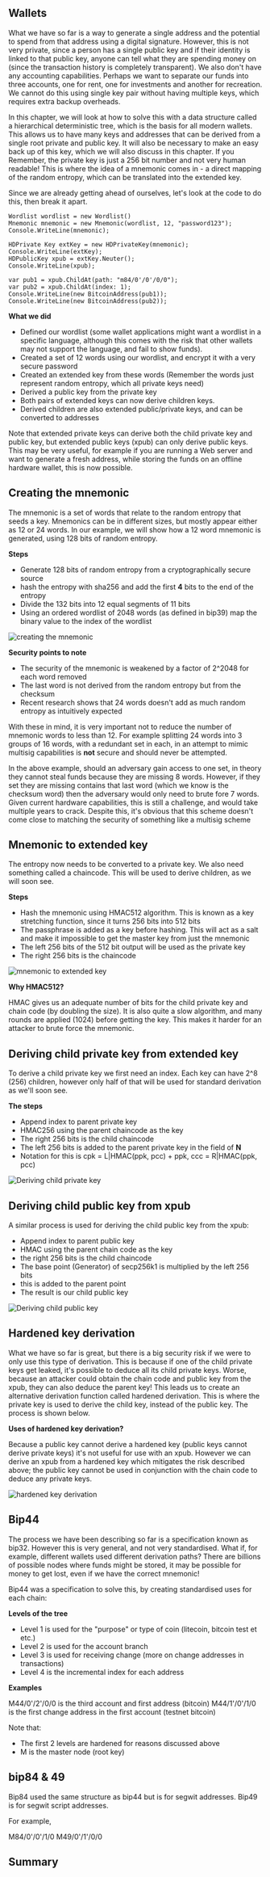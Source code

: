 ## Wallets

What we have so far is a way to generate a single address and the potential to spend from that address using a digital signature. However, this is not very private, since a person has a single public key and if their identity is linked to that public key, anyone can tell what they are spending money on (since the transaction history is completely transparent). We also don't have any accounting capabilities. Perhaps we want to separate our funds into three accounts, one for rent, one for investments and another for recreation. We cannot do this using single key pair without having multiple keys, which requires extra backup overheads. 

In this chapter, we will look at how to solve this with a data structure called a hierarchical deterministic tree, which is the basis for all modern wallets. This allows us to have many keys and addresses that can be derived from a single root private and public key. It will also be necessary to make an easy back up of this key, which we will also discuss in this chapter. If you Remember, the private key is just a 256 bit number and not very human readable! This is where the idea of a mnemonic comes in - a direct mapping of the random entropy, which can be translated into the extended key. 

Since we are already getting ahead of ourselves, let's look at the code to do this, then break it apart. 

```
Wordlist wordlist = new Wordlist() 
Mnemonic mnemonic = new Mnemonic(wordlist, 12, "password123");
Console.WriteLine(mnemonic);

HDPrivate Key extKey = new HDPrivateKey(mnemonic);
Console.WriteLine(extKey);
HDPublicKey xpub = extKey.Neuter();
Console.WriteLine(xpub);

var pub1 = xpub.ChildAt(path: "m84/0'/0'/0/0");
var pub2 = xpub.ChildAt(index: 1);
Console.WriteLine(new BitcoinAddress(pub1));
Console.WriteLine(new BitcoinAddress(pub2));
```

**What we did**

- Defined our wordlist (some wallet applications might want a wordlist in a specific language, although this comes with the risk that other wallets may not support the language, and fail to show funds).
- Created a set of 12 words using our wordlist, and encrypt it with a very secure password
- Created an extended key from these words (Remember the words just represent random entropy, which all private keys need)
- Derived a public key from the private key
- Both pairs of extended keys can now derive children keys.
- Derived children are also extended public/private keys, and can be converted to addresses

Note that extended private keys can derive both the child private key and public key, but extended public keys (xpub) can only derive public keys. This may be very useful, for example if you are running a Web server and want to generate a fresh address, while storing the funds on an offline hardware wallet, this is now possible.

## Creating the mnemonic 

The mnemonic is a set of words that relate to the random entropy that seeds a key. Mnemonics can be in different sizes, but mostly appear either as 12 or 24 words. In our example, we will show how a 12 word mnemonic is generated, using 128 bits of random entropy. 

**Steps**

- Generate 128 bits of random entropy from a cryptographically secure source
- hash the entropy with sha256 and add the first **4** bits to the end of the entropy
- Divide the 132 bits into 12 equal segments of 11 bits
- Using an ordered wordlist of 2048 words (as defined in bip39) map the binary value to the index of the wordlist

![creating the mnemonic](/assets/mnemonic_generation.png)

**Security points to note**

- The security of the mnemonic is weakened by a factor of 2^2048 for each word removed
- The last word is not derived from the random entropy but from the checksum
- Recent research shows that 24 words doesn't add as much random entropy as intuitively expected

With these in mind, it is very important not to reduce the number of mnemonic words to less than 12. For example splitting 24 words into 3 groups of 16 words, with a redundant set in each, in an attempt to mimic multisig capabilities is **not** secure and should never be attempted. 

In the above example, should an adversary gain access to one set, in theory they cannot steal funds because they are missing 8 words. However, if they set they are missing contains that last word (which we know is the checksum word) then the adversary would only need to brute fore 7 words. Given current hardware capabilities, this is still a challenge, and would take multiple years to crack. Despite this, it's obvious that this scheme doesn't come close to matching the security of something like a multisig scheme

## Mnemonic to extended key

The entropy now needs to be converted to a private key. We also need something called a chaincode. This will be used to derive children, as we will soon see. 

**Steps**

- Hash the mnemonic using HMAC512 algorithm. This is known as a key stretching function, since it turns 256 bits into 512 bits
- The passphrase is added as a key before hashing. This will act as a salt and make it impossible to get the master key from just the mnemonic 
- The left 256 bits of the 512 bit output will be used as the private key
- The right 256 bits is the chaincode

![mnemonic to extended key](/assets/mnemonic_to_seed.png)

**Why HMAC512?**

HMAC gives us an adequate number of bits for the child private key and chain code (by doubling the size). It is also quite a slow algorithm, and many rounds are applied (1024) before getting the key. This makes it harder for an attacker to brute force the mnemonic. 

## Deriving child private key from extended key

To derive a child private key we first need an index. Each key can have 2^8 (256) children, however only half of that will be used for standard derivation as we'll soon see. 

**The steps**

- Append index to parent private key
- HMAC256 using the parent chaincode as the key
- The right 256 bits is the child chaincode 
- The left 256 bits is added to the parent private key in the field of **N**
- Notation for this is cpk = L|HMAC(ppk, pcc) + ppk, ccc = R|HMAC(ppk, pcc) 

![Deriving child private key](/assets/nonhardened_derivation.png)

## Deriving child public key from xpub

A similar process is used for deriving the child public key from the xpub:

- Append index to parent public key
- HMAC using the parent chain code as the key
- the right 256 bits is the child chaincode 
- The base point (Generator) of secp256k1 is multiplied by the left 256 bits 
- this is added to the parent point
- The result is our child public key

![Deriving child public key](/assets/derive_pubkey.png)

## Hardened key derivation

What we have so far is great, but there is a big security risk if we were to only use this type of derivation. This is because if one of the child private keys get leaked, it's possible to deduce all its child private keys. Worse, because an attacker could obtain the chain code and public key from the xpub, they can also deduce the parent key! This leads us to create an alternative derivation function called hardened derivation. This is where the private key is used to derive the child key, instead of the public key. The process is shown below. 

**Uses of hardened key derivation?**

Because a public key cannot derive a hardened key (public keys cannot derive private keys) it's not useful for use with an xpub. However we can derive an xpub from a hardened key which mitigates the risk described above; the public key cannot be used in conjunction with the chain code to deduce any private keys. 

![hardened key derivation](/assets/hardened_derivation.png)

## Bip44

The process we have been describing so far is a specification known as bip32. However this is very general, and not very standardised. What if, for example, different wallets used different derivation paths? There are billions of possible nodes where funds might be stored, it may be possible for money to get lost, even if we have the correct mnemonic! 

Bip44 was a specification to solve this, by creating standardised uses for each chain:

**Levels of the tree**

- Level 1 is used for the "purpose" or type of coin (litecoin, bitcoin test et etc.) 
- Level 2 is used for the account branch
- Level 3 is used for receiving change (more on change addresses in transactions) 
- Level 4 is the incremental index for each address

**Examples**

M44/0'/2'/0/0 is the third account and first address (bitcoin)
M44/1'/0'/1/0 is the first change address in the first account (testnet bitcoin)

Note that:
- The first 2 levels are hardened for reasons discussed above
- M is the master node (root key)

## bip84 & 49

Bip84 used the same structure as bip44 but is for segwit addresses. Bip49 is for segwit script addresses.

For example,

M84/0'/0'/1/0
M49/0'/1'/0/0

## Summary

